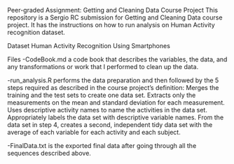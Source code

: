 Peer-graded Assignment: Getting and Cleaning Data Course Project
This repository is a Sergio RC submission for Getting and Cleaning Data course project. 
It has the instructions on how to run analysis on Human Activity recognition dataset.

Dataset
Human Activity Recognition Using Smartphones

Files
-CodeBook.md a code book that describes the variables, the data, and any transformations or work that I performed to clean up the data.

-run_analysis.R performs the data preparation and then followed by the 5 steps required as described in the course project’s definition:
Merges the training and the test sets to create one data set.
Extracts only the measurements on the mean and standard deviation for each measurement.
Uses descriptive activity names to name the activities in the data set.
Appropriately labels the data set with descriptive variable names.
From the data set in step 4, creates a second, independent tidy data set with the average of each variable 
for each activity and each subject.

-FinalData.txt is the exported final data after going through all the sequences described above.
